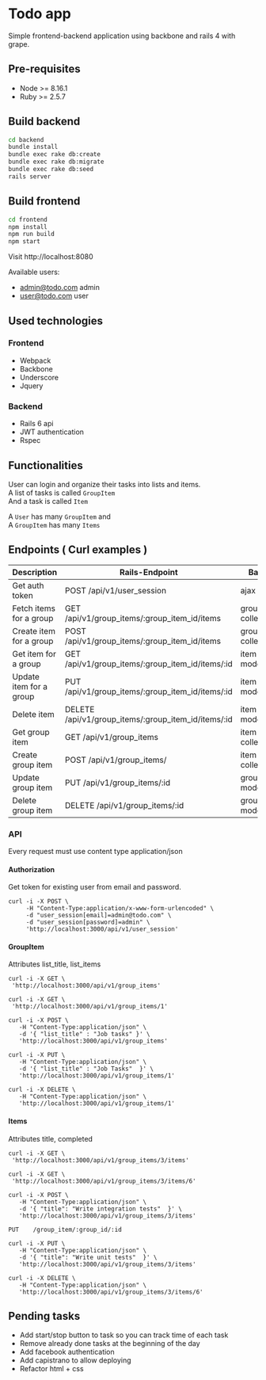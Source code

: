 # Todo app

Simple frontend-backend application using backbone and rails 4 with grape.

## Pre-requisites
* Node >= 8.16.1
* Ruby >= 2.5.7

## Build backend

```bash
cd backend
bundle install
bundle exec rake db:create
bundle exec rake db:migrate
bundle exec rake db:seed
rails server
```

## Build frontend

```bash
cd frontend
npm install
npm run build
npm start
```

Visit http://localhost:8080

Available users:
* admin@todo.com admin
* user@todo.com user

## Used technologies
### Frontend
* Webpack
* Backbone
* Underscore
* Jquery

### Backend
* Rails 6 api
* JWT authentication
* Rspec

## Functionalities

User can login and organize their tasks into lists and items.  
A list of tasks is called `GroupItem`  
And a task is called `Item`  

A `User` has many `GroupItem` and  
A `GroupItem` has many `Items`

## Endpoints ( Curl examples )
| Description             | Rails-Endpoint                                         | Backbone call                 |
|-------------------------|--------------------------------------------------------|-------------------------------|
| Get auth token          | POST   /api/v1/user_session                            |ajax call                      |
| Fetch items for a group | GET    /api/v1/group_items/:group_item_id/items        |group-item-collection.fetch(); |
| Create item for a group | POST   /api/v1/group_items/:group_item_id/items        |group-item-collection.create();|
| Get item for a group    | GET    /api/v1/group_items/:group_item_id/items/:id    |item-model.fetch();            |
| Update item for a group | PUT    /api/v1/group_items/:group_item_id/items/:id    |item-model.save();             |
| Delete item             | DELETE /api/v1/group_items/:group_item_id/items/:id    |item-model.destroy();          |
| Get group item          | GET    /api/v1/group_items                             |item-collection.fetch();       |
| Create group item       | POST    /api/v1/group_items/                           |item-collection.create()       |
| Update group item       | PUT    /api/v1/group_items/:id                         |group-item-model.save();       |
| Delete group item       | DELETE /api/v1/group_items/:id                         |group-item-model.destroy();    |

### API
Every request must use content type application/json

#### Authorization
Get token for existing user from email and password.

```
curl -i -X POST \
     -H "Content-Type:application/x-www-form-urlencoded" \
     -d "user_session[email]=admin@todo.com" \
     -d "user_session[password]=admin" \
     'http://localhost:3000/api/v1/user_session'
```

#### GroupItem
Attributes list_title, list_items

```
curl -i -X GET \
 'http://localhost:3000/api/v1/group_items'

curl -i -X GET \
 'http://localhost:3000/api/v1/group_items/1'

curl -i -X POST \
   -H "Content-Type:application/json" \
   -d '{ "list_title" : "Job tasks" }' \
   'http://localhost:3000/api/v1/group_items'

curl -i -X PUT \
   -H "Content-Type:application/json" \
   -d '{ "list_title" : "Job Tasks"  }' \
   'http://localhost:3000/api/v1/group_items/1'

curl -i -X DELETE \
   -H "Content-Type:application/json" \
   'http://localhost:3000/api/v1/group_items/1'
```

#### Items
Attributes title, completed

```
curl -i -X GET \
 'http://localhost:3000/api/v1/group_items/3/items'

curl -i -X GET \
 'http://localhost:3000/api/v1/group_items/3/items/6'

curl -i -X POST \
   -H "Content-Type:application/json" \
   -d '{ "title": "Write integration tests"  }' \
   'http://localhost:3000/api/v1/group_items/3/items'

PUT    /group_item/:group_id/:id

curl -i -X PUT \
   -H "Content-Type:application/json" \
   -d '{ "title": "Write unit tests"  }' \
   'http://localhost:3000/api/v1/group_items/3/items'

curl -i -X DELETE \
   -H "Content-Type:application/json" \
   'http://localhost:3000/api/v1/group_items/3/items/6'
```

## Pending tasks

* Add start/stop button to task so you can track time of each task
* Remove already done tasks at the beginning of the day
* Add facebook authentication
* Add capistrano to allow deploying
* Refactor html + css
